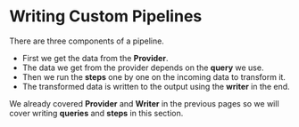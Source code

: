 # Writing Custom Pipelines

There are three components of a pipeline.

- First we get the data from the **Provider**.
- The data we get from the provider depends on the **query** we use.
- Then we run the **steps** one by one on the incoming data to transform it.
- The transformed data is written to the output using the **writer** in the end.

We already covered **Provider** and **Writer** in the previous pages so we will cover writing **queries** and **steps** in this section.
